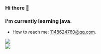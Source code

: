 ### Hi there 👋

### I'm currently learning java.
* How to reach me: 1148624760@qq.com.  
 
![](https://img.shields.io/badge/%E7%BC%96%E8%BE%91%E5%99%A8-VS%20Code-blue)  
[](https://img.shields.io/badge/-C%2B%2B-blue)
![](https://img.shields.io/badge/-Java-blue)
[](https://img.shields.io/badge/-Python-blue)
<!--
**1148624760/1148624760** is a ✨ _special_ ✨ repository because its `README.md` (this file) appears on your GitHub profile.

Here are some ideas to get you started:

- 🔭 I’m currently working on ...
- 🌱 I’m currently learning ...
- 👯 I’m looking to collaborate on ...
- 🤔 I’m looking for help with ...
- 💬 Ask me about ...
- 📫 How to reach me: ...
- 😄 Pronouns: ...
- ⚡ Fun fact: ...
-->
